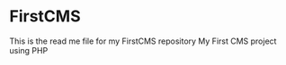 FirstCMS
========
This is the read me file for my FirstCMS repository
My First CMS project using PHP
